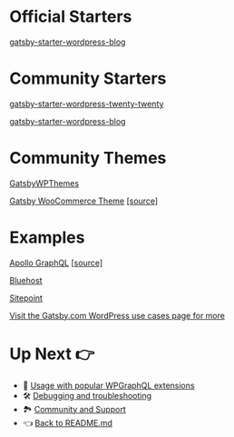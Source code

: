 # Official Starters

[gatsby-starter-wordpress-blog](https://github.com/gatsbyjs/gatsby-starter-wordpress-blog)

# Community Starters

[gatsby-starter-wordpress-twenty-twenty](https://github.com/henrikwirth/gatsby-starter-wordpress-twenty-twenty)

[gatsby-starter-wordpress-blog](https://github.com/zeevosec/gatsby-starter-wordpress-blog)

# Community Themes

[GatsbyWPThemes](https://gatsbywpthemes.com/)

[Gatsby WooCommerce Theme](https://gatsby-woocommerce-theme.netlify.app/) [[source]](https://github.com/imranhsayed/gatsby-woocommerce-themes)

# Examples

[Apollo GraphQL](https://github.com/apollographql/blog) [[source]](https://github.com/apollographql/blog)

[Bluehost](https://www.bluehost.com/blog/)

[Sitepoint](https://www.sitepoint.com/blog/)

[Visit the Gatsby.com WordPress use cases page for more](https://www.gatsbyjs.com/use-cases/wordpress)
# Up Next :point_right:

- :medal_sports: [Usage with popular WPGraphQL extensions](./usage-with-popular-wp-graphql-extensions.md)
- :hammer_and_wrench: [Debugging and troubleshooting](./debugging-and-troubleshooting.md)
- :national_park: [Community and Support](./community-and-support.md)
- :point_left: [Back to README.md](../README.md)
